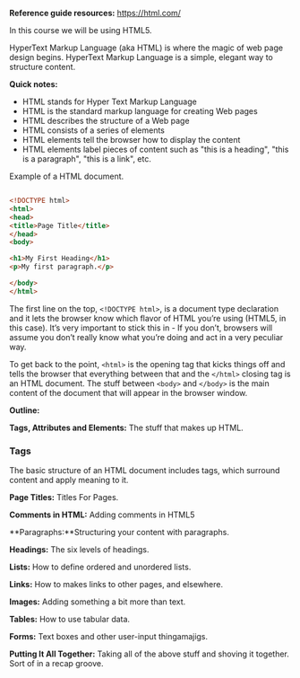 **Reference guide resources:** https://html.com/ 


In this course we will be using HTML5.
 
HyperText Markup Language (aka HTML) is where the magic of web page design begins. HyperText Markup Language is a simple, elegant way to structure content. 

**Quick notes:**

- HTML stands for Hyper Text Markup Language
- HTML is the standard markup language for creating Web pages
- HTML describes the structure of a Web page
- HTML consists of a series of elements
- HTML elements tell the browser how to display the content
- HTML elements label pieces of content such as "this is a heading", "this is a paragraph", "this is a link", etc. 

Example of a HTML document. 

```html 

<!DOCTYPE html>
<html>
<head>
<title>Page Title</title>
</head>
<body>

<h1>My First Heading</h1>
<p>My first paragraph.</p>

</body>
</html>
``` 

The first line on the top, ``` <!DOCTYPE html> ```, is a document type declaration and it lets the browser know which flavor of HTML you’re using (HTML5, in this case). It’s very important to stick this in - If you don’t, browsers will assume you don’t really know what you’re doing and act in a very peculiar way. 

To get back to the point, ``` <html> ``` is the opening tag that kicks things off and tells the browser that everything between that and the ``` </html> ``` closing tag is an HTML document. The stuff between ``` <body> ``` and ``` </body> ``` is the main content of the document that will appear in the browser window.


**Outline:** 

**Tags, Attributes and Elements:** The stuff that makes up HTML.


### **Tags**

The basic structure of an HTML document includes tags, which surround content and apply meaning to it.

**Page Titles:** Titles For Pages.

**Comments in HTML:** Adding comments in HTML5

**Paragraphs:**Structuring your content with paragraphs.

**Headings:** The six levels of headings.

**Lists:** How to define ordered and unordered lists.

**Links:** How to makes links to other pages, and elsewhere.

**Images:** Adding something a bit more than text.

**Tables:** How to use tabular data.

**Forms:** Text boxes and other user-input thingamajigs.

**Putting It All Together:** Taking all of the above stuff and shoving it together. Sort of in a recap groove.
